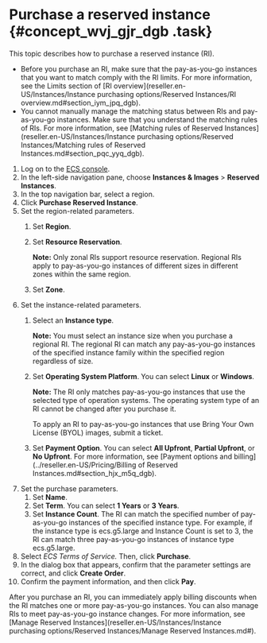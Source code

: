 # Purchase a reserved instance {#concept_wvj_gjr_dgb .task}

This topic describes how to purchase a reserved instance \(RI\).

-   Before you purchase an RI, make sure that the pay-as-you-go instances that you want to match comply with the RI limits. For more information, see the Limits section of [RI overview](reseller.en-US/Instances/Instance purchasing options/Reserved Instances/RI overview.md#section_iym_jpq_dgb).
-   You cannot manually manage the matching status between RIs and pay-as-you-go instances. Make sure that you understand the matching rules of RIs. For more information, see [Matching rules of Reserved Instances](reseller.en-US/Instances/Instance purchasing options/Reserved Instances/Matching rules of Reserved Instances.md#section_pqc_yyq_dgb).

1.  Log on to the [ECS console](https://partners-intl.console.aliyun.com/#/ecs).
2.  In the left-side navigation pane, choose **Instances & Images** \> **Reserved Instances**.
3.  In the top navigation bar, select a region.
4.  Click **Purchase Reserved Instance**.
5.  Set the region-related parameters. 
    1.  Set **Region**.
    2.  Set **Resource Reservation**. 

        **Note:** Only zonal RIs support resource reservation. Regional RIs apply to pay-as-you-go instances of different sizes in different zones within the same region.

    3.  Set **Zone**.
6.  Set the instance-related parameters. 
    1.  Select an **Instance type**. 

        **Note:** You must select an instance size when you purchase a regional RI. The regional RI can match any pay-as-you-go instances of the specified instance family within the specified region regardless of size.

    2.  Set **Operating System Platform**. You can select **Linux** or **Windows**.

        **Note:** The RI only matches pay-as-you-go instances that use the selected type of operation systems. The operating system type of an RI cannot be changed after you purchase it.

        To apply an RI to pay-as-you-go instances that use Bring Your Own License \(BYOL\) images, submit a ticket.

    3.  Set **Payment Option**. You can select **All Upfront**, **Partial Upfront**, or **No Upfront**. For more information, see [Payment options and billing](../reseller.en-US/Pricing/Billing of Reserved Instances.md#section_hjx_m5q_dgb).
7.  Set the purchase parameters. 
    1.  Set **Name**.
    2.  Set **Term**. You can select **1 Years** or **3 Years**.
    3.  Set **Instance Count**. The RI can match the specified number of pay-as-you-go instances of the specified instance type. For example, if the instance type is ecs.g5.large and Instance Count is set to 3, the RI can match three pay-as-you-go instances of instance type ecs.g5.large.
8.  Select *ECS Terms of Service.* Then, click **Purchase**.
9.  In the dialog box that appears, confirm that the parameter settings are correct, and click **Create Order**.
10. Confirm the payment information, and then click **Pay**.

After you purchase an RI, you can immediately apply billing discounts when the RI matches one or more pay-as-you-go instances. You can also manage RIs to meet pay-as-you-go instance changes. For more information, see [Manage Reserved Instances](reseller.en-US/Instances/Instance purchasing options/Reserved Instances/Manage Reserved Instances.md#).

